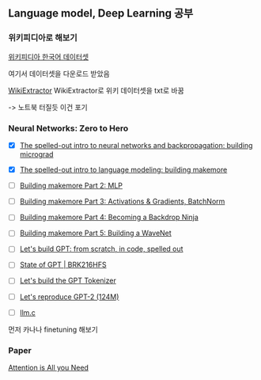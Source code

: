 ## Language model, Deep Learning 공부

### 위키피디아로 해보기

[위키피디아 한국어 데이터셋](https://ko.wikipedia.org/wiki/%EC%9C%84%ED%82%A4%EB%B0%B1%EA%B3%BC:%EB%8D%B0%EC%9D%B4%ED%84%B0%EB%B2%A0%EC%9D%B4%EC%8A%A4_%EB%8B%A4%EC%9A%B4%EB%A1%9C%EB%93%9C)

여기서 데이터셋을 다운로드 받았음

[WikiExtractor](https://github.com/attardi/wikiextractor)
WikiExtractor로 위키 데이터셋을 txt로 바꿈

-> 노트북 터질듯 이건 포기

### Neural Networks: Zero to Hero

- [X] [The spelled-out intro to neural networks and backpropagation: building micrograd](https://youtu.be/VMj-3S1tku0?si=wzwuY7FB-2VVHghH)
- [X] [The spelled-out intro to language modeling: building makemore](https://www.youtube.com/watch?v=PaCmpygFfXo&list=PLAqhIrjkxbuWI23v9cThsA9GvCAUhRvKZ&index=2)
- [ ] [Building makemore Part 2: MLP](https://youtu.be/TCH_1BHY58I?si=a5eiczYMcWA7Kijg)
- [ ] [Building makemore Part 3: Activations & Gradients, BatchNorm]()
- [ ] [Building makemore Part 4: Becoming a Backdrop Ninja]()
- [ ] [Building makemore Part 5: Building a WaveNet]()
- [ ] [Let's build GPT: from scratch, in code, spelled out]()
- [ ] [State of GPT | BRK216HFS]()
- [ ] [Let's build the GPT Tokenizer]()
- [ ] [Let's reproduce GPT-2 (124M)]()
- [ ] [llm.c]()




먼저 카나나 finetuning 해보기


### Paper
[Attention is All you Need](https://arxiv.org/abs/1706.03762)